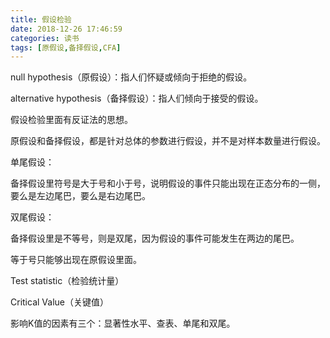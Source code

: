 ```yaml
---
title: 假设检验
date: 2018-12-26 17:46:59
categories: 读书
tags: [原假设,备择假设,CFA]
---
```


null hypothesis（原假设）：指人们怀疑或倾向于拒绝的假设。

alternative hypothesis（备择假设）：指人们倾向于接受的假设。

假设检验里面有反证法的思想。

原假设和备择假设，都是针对总体的参数进行假设，并不是对样本数量进行假设。

单尾假设：

备择假设里符号是大于号和小于号，说明假设的事件只能出现在正态分布的一侧，要么是左边尾巴，要么是右边尾巴。

双尾假设：

备择假设里是不等号，则是双尾，因为假设的事件可能发生在两边的尾巴。

等于号只能够出现在原假设里面。



Test statistic（检验统计量）

Critical Value（关键值）

影响K值的因素有三个：显著性水平、查表、单尾和双尾。